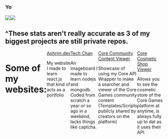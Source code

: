 ### Yo
<div style="display: flex">
  <img align="center" src="https://github-readme-stats.vercel.app/api?username=aphrim&count_private=true&theme=synthwave&show_icons=true" />
  <img align="center" src="https://github-readme-stats.vercel.app/api/top-langs/?username=aphrim&theme=synthwave&show_icons=true&langs_count=10&hide=html" />
</div>
<h2>^These stats aren't really accurate as 3 of my biggest projects are still private repos.</h2>
<div style="display: flex">
  <h1>Some of my websites:</h1>
  <div> <a href="https://aphrim.dev">Aphrim.dev</a> <p> My website I made to learn react.js that kind of acts as a portfolio </p> </div>
 <div> <a href="https://techchan.org">Tech Chan</a> <p>An imageboard I made to learn nodejs and mongodb. Coded from scratch a year or so ago in a weekend, lacks things like captcha.</p> </div>
  <div> <a href="https://projects.aphrim.dev/ccviewer">Core Community Content Viewer</a> <p> Showcase of using my Core API Wrapper to make a searcher and viewer of the Core Games community content (Templates/Scripts publicly shared by creators on the platform)</p> </div>
  <div> <a href="https://projects.aphrim.dev/coreshop">Core Cosmetic Shop Viewer</a> <p>Allows you to see the cosmetic store of the Core Games platform at anytime, is always fully up to dat as it uses their API. </p></div>
</div>
